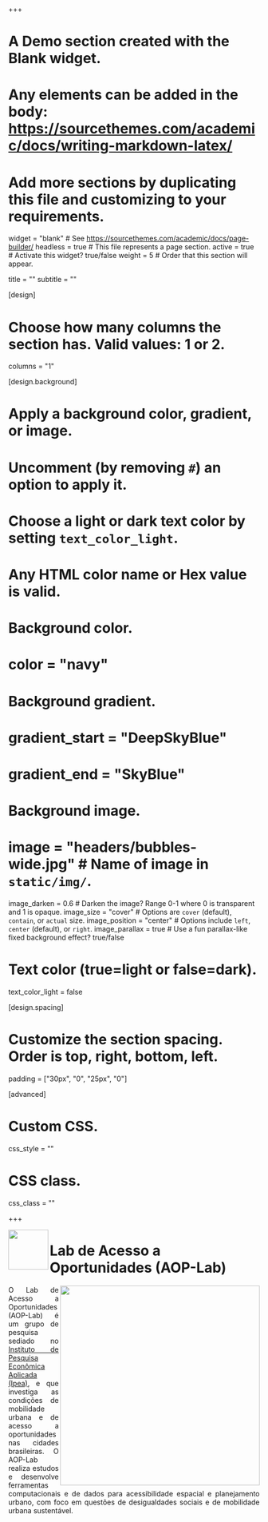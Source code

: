 +++
# A Demo section created with the Blank widget.
# Any elements can be added in the body: https://sourcethemes.com/academic/docs/writing-markdown-latex/
# Add more sections by duplicating this file and customizing to your requirements. 

widget = "blank"  # See https://sourcethemes.com/academic/docs/page-builder/
headless = true  # This file represents a page section.
active = true  # Activate this widget? true/false
weight = 5  # Order that this section will appear.

title = ""
subtitle = ""

[design]
  # Choose how many columns the section has. Valid values: 1 or 2.
  columns = "1"

[design.background]
  # Apply a background color, gradient, or image.
  #   Uncomment (by removing `#`) an option to apply it.
  #   Choose a light or dark text color by setting `text_color_light`.
  #   Any HTML color name or Hex value is valid.

  # Background color.
  # color = "navy"
  
  # Background gradient.
  # gradient_start = "DeepSkyBlue"
  # gradient_end = "SkyBlue"
  
  # Background image.
  # image = "headers/bubbles-wide.jpg"  # Name of image in `static/img/`.
  image_darken = 0.6  # Darken the image? Range 0-1 where 0 is transparent and 1 is opaque.
  image_size = "cover"  #  Options are `cover` (default), `contain`, or `actual` size.
  image_position = "center"  # Options include `left`, `center` (default), or `right`.
  image_parallax = true  # Use a fun parallax-like fixed background effect? true/false

  # Text color (true=light or false=dark).
  text_color_light = false

[design.spacing]
  # Customize the section spacing. Order is top, right, bottom, left.
  padding = ["30px", "0", "25px", "0"]

[advanced]
 # Custom CSS. 
 css_style = ""
 
 # CSS class.
 css_class = ""
 
 
+++

<img align="left" src="/acessooportunidades/img/icon-512.png" width="80">
<p align="justify"><h1>  Lab de Acesso a Oportunidades (AOP-Lab)</h1></p>

<img align="right" src="/acessooportunidades/img/logos/logoipea_azul.png" width="400">
<p align="justify"> O Lab de Acesso a Oportunidades (AOP-Lab) é um grupo de pesquisa sediado no <a href="http://www.ipea.gov.br/">Instituto de Pesquisa Econômica Aplicada (Ipea)</a>, e que investiga as condições de mobilidade urbana e de acesso a oportunidades nas cidades brasileiras. O AOP-Lab realiza estudos e desenvolve ferramentas computacionais e de dados para acessibilidade espacial e planejamento urbano, com foco em questões de desigualdades sociais e de mobilidade urbana sustentável.
</p>
<br/>
